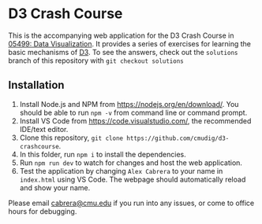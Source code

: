 # D3 Crash Course

This is the accompanying web application for the D3 Crash Course in [05499: Data Visualization](https://dig.cmu.edu/courses/2021-fall-datavis.html).
It provides a series of exercises for learning the basic mechanisms of [D3](https://d3js.org/).
To see the answers, check out the `solutions` branch of this repository with `git checkout solutions`

## Installation

1. Install Node.js and NPM from https://nodejs.org/en/download/. You should be able to run `npm -v` from command line or command prompt.
2. Install VS Code from https://code.visualstudio.com/, the recommended IDE/text editor.
3. Clone this repository, `git clone https://github.com/cmudig/d3-crashcourse`.
4. In this folder, run `npm i` to install the dependencies.
5. Run `npm run dev` to watch for changes and host the web application.
6. Test the application by changing `Alex Cabrera` to your name in `index.html` using VS Code. The webpage should automatically reload and show your name.

Please email cabrera@cmu.edu if you run into any issues, or come to office hours for debugging.
